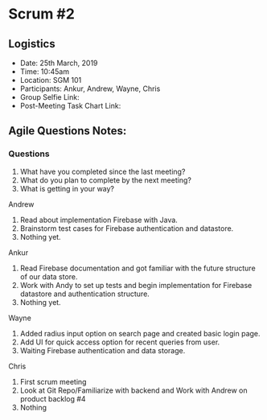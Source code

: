 # Scrum #2

## Logistics
- Date: 25th March, 2019
- Time: 10:45am
- Location: SGM 101
- Participants: Ankur, Andrew, Wayne, Chris
- Group Selfie Link:
- Post-Meeting Task Chart Link: 


## Agile Questions Notes:

### Questions
1. What have you completed since the last meeting?
2. What do you plan to complete by the next meeting?
3. What is getting in your way?

 
Andrew
1. Read about implementation Firebase with Java.
2. Brainstorm test cases for Firebase authentication and datastore.
3. Nothing yet.

Ankur
1. Read Firebase documentation and got familiar with the future structure of our data store.
2. Work with Andy to set up tests and begin implementation for Firebase datastore and authentication structure.
3. Nothing yet.

Wayne
1. Added radius input option on search page and created basic login page.
2. Add UI for quick access option for recent queries from user.
3. Waiting Firebase authentication and data storage.

Chris
1. First scrum meeting
2. Look at Git Repo/Familiarize with backend and Work with Andrew on product backlog #4
3. Nothing



